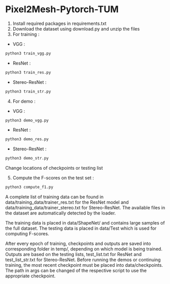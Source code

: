 # Pixel2Mesh-Pytorch-TUM

1) Install required packages in requirements.txt
2) Download the dataset using download.py and unzip the files
3) For training : 
- VGG : 
```python
python3 train_vgg.py
```
- ResNet : 
```python
python3 train_res.py
```
- Stereo-ResNet : 
```python
python3 train_str.py
```
4) For demo :
- VGG : 
```python
python3 demo_vgg.py
```
- ResNet : 
```python
python3 demo_res.py
```
- Stereo-ResNet : 
```python
python3 demo_str.py
```
Change locations of checkpoints or testing list 

5) Compute the F-scores on the test set :
```python
python3 compute_f1.py
```
A complete list of training data can be found in data/training_data/trainer_res.txt for the ResNet model and data/training_data/trainer_stereo.txt for Stereo-ResNet. The available files in the dataset are automatically detected by the loader.

The training data is placed in data/ShapeNet/ and contains large samples of the full dataset.
The testing data is placed in data/Test which is used for computing F-scores.

After every epoch of training, checkpoints and outputs are saved into corresponding folder in temp/, depending on which model is being trained.
Outputs are based on the testing lists, test_list.txt for ResNet and test_list_str.txt for Stereo-ResNet.
Before running the demos or continuing training, the most recent checkpoint must be placed into data/checkpoints.
The path in args can be changed of the respective script to use the appropriate checkpoint.
